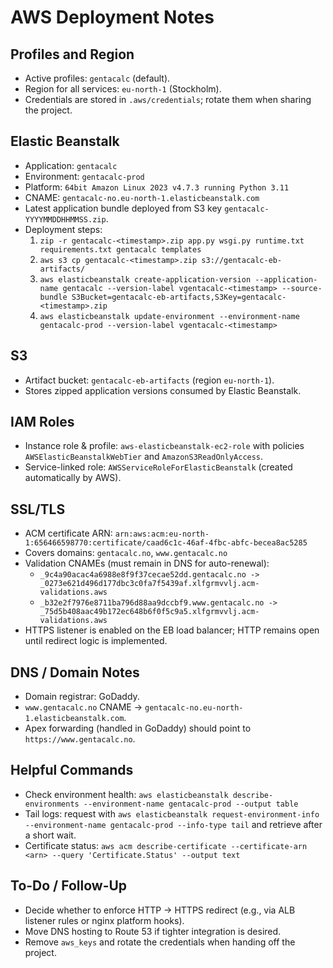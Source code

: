 # AWS Deployment Notes

## Profiles and Region
- Active profiles: `gentacalc` (default).
- Region for all services: `eu-north-1` (Stockholm).
- Credentials are stored in `.aws/credentials`; rotate them when sharing the project.

## Elastic Beanstalk
- Application: `gentacalc`
- Environment: `gentacalc-prod`
- Platform: `64bit Amazon Linux 2023 v4.7.3 running Python 3.11`
- CNAME: `gentacalc-no.eu-north-1.elasticbeanstalk.com`
- Latest application bundle deployed from S3 key `gentacalc-YYYYMMDDHHMMSS.zip`.
- Deployment steps:
  1. `zip -r gentacalc-<timestamp>.zip app.py wsgi.py runtime.txt requirements.txt gentacalc templates`
  2. `aws s3 cp gentacalc-<timestamp>.zip s3://gentacalc-eb-artifacts/`
  3. `aws elasticbeanstalk create-application-version --application-name gentacalc --version-label vgentacalc-<timestamp> --source-bundle S3Bucket=gentacalc-eb-artifacts,S3Key=gentacalc-<timestamp>.zip`
  4. `aws elasticbeanstalk update-environment --environment-name gentacalc-prod --version-label vgentacalc-<timestamp>`

## S3
- Artifact bucket: `gentacalc-eb-artifacts` (region `eu-north-1`).
- Stores zipped application versions consumed by Elastic Beanstalk.

## IAM Roles
- Instance role & profile: `aws-elasticbeanstalk-ec2-role` with policies `AWSElasticBeanstalkWebTier` and `AmazonS3ReadOnlyAccess`.
- Service-linked role: `AWSServiceRoleForElasticBeanstalk` (created automatically by AWS).

## SSL/TLS
- ACM certificate ARN: `arn:aws:acm:eu-north-1:656466598770:certificate/caad6c1c-46af-4fbc-abfc-becea8ac5285`
- Covers domains: `gentacalc.no`, `www.gentacalc.no`
- Validation CNAMEs (must remain in DNS for auto-renewal):
  - `_9c4a90acac4a6988e8f9f37cecae52dd.gentacalc.no -> _0273e621d496d177dbc3c0fa7f5439af.xlfgrmvvlj.acm-validations.aws`
  - `_b32e2f7976e8711ba796d88aa9dccbf9.www.gentacalc.no -> _75d5b408aac49b172ec648b6f0f5c9a5.xlfgrmvvlj.acm-validations.aws`
- HTTPS listener is enabled on the EB load balancer; HTTP remains open until redirect logic is implemented.

## DNS / Domain Notes
- Domain registrar: GoDaddy.
- `www.gentacalc.no` CNAME → `gentacalc-no.eu-north-1.elasticbeanstalk.com`.
- Apex forwarding (handled in GoDaddy) should point to `https://www.gentacalc.no`.

## Helpful Commands
- Check environment health: `aws elasticbeanstalk describe-environments --environment-name gentacalc-prod --output table`
- Tail logs: request with `aws elasticbeanstalk request-environment-info --environment-name gentacalc-prod --info-type tail` and retrieve after a short wait.
- Certificate status: `aws acm describe-certificate --certificate-arn <arn> --query 'Certificate.Status' --output text`

## To-Do / Follow-Up
- Decide whether to enforce HTTP → HTTPS redirect (e.g., via ALB listener rules or nginx platform hooks).
- Move DNS hosting to Route 53 if tighter integration is desired.
- Remove `aws_keys` and rotate the credentials when handing off the project.
